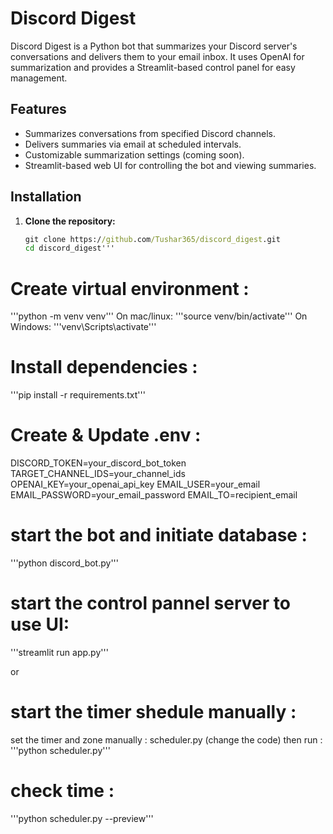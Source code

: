 # Discord Digest

Discord Digest is a Python bot that summarizes your Discord server's conversations and delivers them to your email inbox.  It uses OpenAI for summarization and provides a Streamlit-based control panel for easy management.

## Features

* Summarizes conversations from specified Discord channels.
* Delivers summaries via email at scheduled intervals.
* Customizable summarization settings (coming soon).
* Streamlit-based web UI for controlling the bot and viewing summaries.


## Installation

1. **Clone the repository:**

   ```cmd
   git clone https://github.com/Tushar365/discord_digest.git
   cd discord_digest'''
# Create virtual environment :
'''python -m venv venv'''
On mac/linux: 
'''source venv/bin/activate''' 
On Windows:
'''venv\Scripts\activate'''

# Install dependencies :
'''pip install -r requirements.txt'''

# Create & Update .env :
DISCORD_TOKEN=your_discord_bot_token
TARGET_CHANNEL_IDS=your_channel_ids
OPENAI_KEY=your_openai_api_key
EMAIL_USER=your_email
EMAIL_PASSWORD=your_email_password
EMAIL_TO=recipient_email

# start the bot and initiate database :
'''python discord_bot.py'''

# start the control pannel server to use UI:
'''streamlit run app.py'''

or 

# start the timer shedule manually :
set the timer and zone manually :
scheduler.py (change the code)
then run :
'''python scheduler.py'''

# check time :
'''python scheduler.py --preview'''



